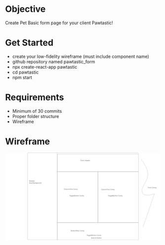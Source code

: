 # Objective
Create Pet Basic form page for your client Pawtastic! 

# Get Started
* create your low-fidelity wireframe (must include component name)
* github repository named pawtastic_form
* npx create-react-app pawtastic
* cd pawtastic
* npm start 

# Requirements
* Minimum of 30 commits
* Proper folder structure
* Wireframe

# Wireframe
![](src/assets/images/pawtastic-wire.png)